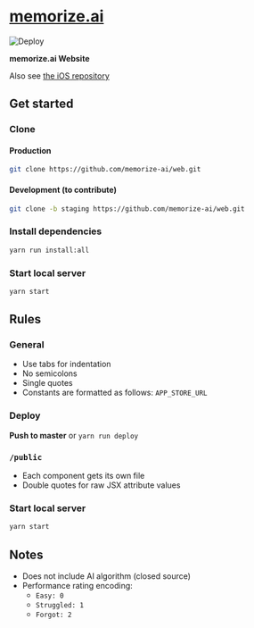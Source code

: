 # [memorize.ai](https://memorize.ai)

![Deploy](https://github.com/memorize-ai/web/workflows/Deploy/badge.svg)

**memorize.ai Website**

Also see [the iOS repository](https://github.com/memorize-ai/ios)

## Get started

### Clone

#### Production

```bash
git clone https://github.com/memorize-ai/web.git
```

#### Development (to contribute)

```bash
git clone -b staging https://github.com/memorize-ai/web.git
```

### Install dependencies

```bash
yarn run install:all
```

### Start local server

```bash
yarn start
```

## Rules

### General

- Use tabs for indentation
- No semicolons
- Single quotes
- Constants are formatted as follows: `APP_STORE_URL`

### Deploy

**Push to master** or `yarn run deploy`

### `/public`

- Each component gets its own file
- Double quotes for raw JSX attribute values

### Start local server

```bash
yarn start
```

## Notes

- Does not include AI algorithm (closed source)
- Performance rating encoding:
    - `Easy: 0`
    - `Struggled: 1`
    - `Forgot: 2`
